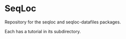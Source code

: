 SeqLoc
======

Repository for the seqloc and seqloc-datafiles packages.

Each has a tutorial in its subdirectory.
